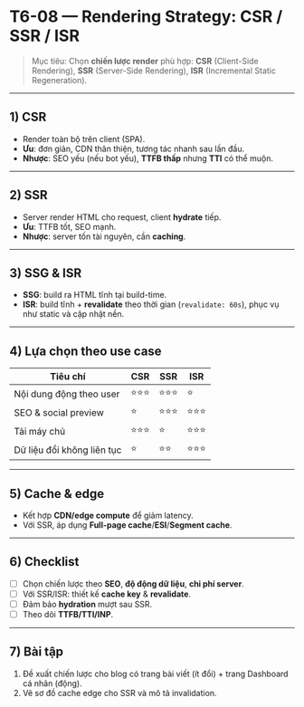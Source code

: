 # T6-08 — Rendering Strategy: CSR / SSR / ISR

> Mục tiêu: Chọn **chiến lược render** phù hợp: **CSR** (Client-Side Rendering), **SSR** (Server-Side Rendering), **ISR** (Incremental Static Regeneration).

---

## 1) CSR
- Render toàn bộ trên client (SPA).  
- **Ưu**: đơn giản, CDN thân thiện, tương tác nhanh sau lần đầu.  
- **Nhược**: SEO yếu (nếu bot yếu), **TTFB thấp** nhưng **TTI** có thể muộn.

---

## 2) SSR
- Server render HTML cho request, client **hydrate** tiếp.  
- **Ưu**: TTFB tốt, SEO mạnh.  
- **Nhược**: server tốn tài nguyên, cần **caching**.

---

## 3) SSG & ISR
- **SSG**: build ra HTML tĩnh tại build-time.  
- **ISR**: build tĩnh + **revalidate** theo thời gian (`revalidate: 60s`), phục vụ như static và cập nhật nền.

---

## 4) Lựa chọn theo use case
| Tiêu chí | CSR | SSR | ISR |
|---|---|---|---|
| Nội dung động theo user | ⭐⭐⭐ | ⭐⭐⭐ | ⭐ |
| SEO & social preview | ⭐ | ⭐⭐⭐ | ⭐⭐⭐ |
| Tải máy chủ | ⭐⭐⭐ | ⭐ | ⭐⭐⭐ |
| Dữ liệu đổi không liên tục | ⭐ | ⭐⭐ | ⭐⭐⭐ |

---

## 5) Cache & edge
- Kết hợp **CDN/edge compute** để giảm latency.  
- Với SSR, áp dụng **Full-page cache**/**ESI**/**Segment cache**.

---

## 6) Checklist
- [ ] Chọn chiến lược theo **SEO**, **độ động dữ liệu**, **chi phí server**.  
- [ ] Với SSR/ISR: thiết kế **cache key** & **revalidate**.  
- [ ] Đảm bảo **hydration** mượt sau SSR.  
- [ ] Theo dõi **TTFB/TTI/INP**.

---

## 7) Bài tập
1. Đề xuất chiến lược cho blog có trang bài viết (ít đổi) + trang Dashboard cá nhân (động).  
2. Vẽ sơ đồ cache edge cho SSR và mô tả invalidation.